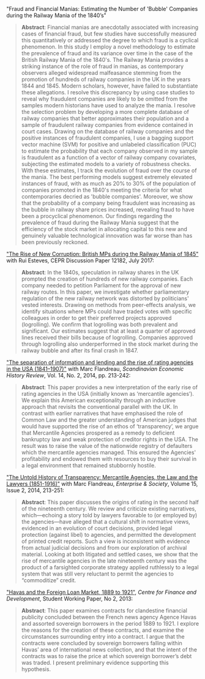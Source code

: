 
"Fraud and Financial Manias: Estimating the Number of 'Bubble' Companies during the Railway Mania of the 1840’s"

>__Abstract__: Financial manias are anecdotally associated with increasing cases of financial fraud, but few studies have successfully measured this quantitatively or addressed the degree to which fraud is a cyclical phenomenon. In this study I employ a novel methodology to estimate the prevalence of fraud and its variance over time in the case of the British Railway Mania of the 1840's. The Railway Mania provides a striking instance of the role of fraud in manias, as contemporary observers alleged widespread malfeasance stemming from the promotion of hundreds of railway companies in the UK in the years 1844 and 1845. Modern scholars, however, have failed to substantiate these allegations. I resolve this discrepancy by using case studies to reveal why fraudulent companies are likely to be omitted from the samples modern historians have used to analyze the mania. I resolve the selection problem by developing a more complete database of railway companies that better approximates their population and a sample of fraudulent railway companies from evidence contained in court cases. Drawing on the database of railway companies and the positive instances of fraudulent companies, I use a bagging support vector machine (SVM) for positive and unlabeled classification (PUC) to estimate the probability that each company observed in my sample is fraudulent as a function of a vector of railway company covariates, subjecting the estimated models to a variety of robustness checks. With these estimates, I track the evolution of fraud over the course of the mania. The best performing models suggest extremely elevated instances of fraud, with as much as 20% to 30% of the population of companies promoted in the 1840's meeting the criteria for what contemporaries decried as 'bubble companies'. Moreover, we show that the  probability of a company being fraudulent was increasing as the bubble in railway share prices increased, revealing fraud to have been a procyclical phenomenon. Our findings regarding the  prevalence of fraud during the Railway Mania suggest that the efficiency of the stock market in allocating capital to this new and genuinely valuable technological innovation was far worse than has been previously reckoned.


["The Rise of New Corruption: British MPs during the Railway Mania of 1845"](http://cepr.org/active/publications/discussion_papers/dp.php?dpno=12182) with Rui Esteves, CEPR Discussion Paper 12182, July 2017:

>__Abstract__: In the 1840s, speculation in railway shares in the UK prompted the creation of hundreds of new railway companies. Each company needed to petition Parliament for the approval of new railway routes. In this paper, we investigate whether parliamentary regulation of the new railway network was distorted by politicians' vested interests. Drawing on methods from peer-effects analysis, we identify situations where MPs could have traded votes with specific colleagues in order to get their preferred projects approved (logrolling). We confirm that logrolling was both prevalent and significant. Our estimates suggest that at least a quarter of approved lines received their bills because of logrolling. Companies approved through logrolling also underperformed in the stock market during the railway bubble and after its final crash in 1847.

["The separation of information and lending and the rise of rating agencies in the USA (1841–1907)"](http://dx.doi.org/10.1080/03585522.2014.950602) with Marc Flandreau, *Scandinavian Economic History Review*, Vol. 14, No. 2, 2014, pp. 213-242:

>__Abstract__: This paper provides a new interpretation of the early rise of rating agencies in the USA (initially known as ‘mercantile agencies’). We explain this American exceptionality through an inductive approach that revisits the conventional parallel with the UK. In contrast with earlier narratives that have emphasised the role of Common Law and the greater understanding of American judges that would have supported the rise of an ethos of ‘transparency’, we argue that Mercantile Agencies prospered as a remedy to deficient bankruptcy law and weak protection of creditor rights in the USA. The result was to raise the value of the nationwide registry of defaulters which the mercantile agencies managed. This ensured the Agencies' profitability and endowed them with resources to buy their survival in a legal environment that remained stubbornly hostile.

["The Untold History of Transparency: Mercantile Agencies, the Law and the Lawyers (1851-1916)"](https://www.cambridge.org/core/journals/enterprise-and-society/article/the-untold-history-of-transparency-mercantile-agencies-the-law-and-the-lawyers-18511916/034BE63864183716108D6A61D34AB010) with Marc Flandreau, *Enterprise & Society*, Volume 15, Issue 2, 2014, 213-251:

>__Abstract__: This paper discusses the origins of rating in the second half of the nineteenth century. We review and criticize existing narratives, which—echoing a story told by lawyers favorable to (or employed by) the agencies—have alleged that a cultural shift in normative views, evidenced in an evolution of court decisions, provided legal protection (against libel) to agencies, and permitted the development of printed credit reports. Such a view is inconsistent with evidence from actual judicial decisions and from our exploration of archival material. Looking at both litigated and settled cases, we show that the rise of mercantile agencies in the late nineteenth century was the product of a farsighted corporate strategy applied ruthlessly to a legal system that was still very reluctant to permit the agencies to “commoditize” credit.

["Havas and the Foreign Loan Market,
1889 to 1921"](http://repository.graduateinstitute.ch/record/16597/files/CFD%20SWP%2002-2013.pdf), *Centre for Finance and Development*, Student Working Paper, No 2, 2013:

>__Abstract__: This paper examines contracts for clandestine financial publicity concluded between the French news agency Agence Havas and assorted sovereign borrowers in the period 1889 to 1921.  I explore the reasons for the creation of these contracts, and examine the circumstances surrounding entry into a contract.  I argue that the contracts were concluded by sovereign borrowers falling within Havas’ area of international news collection, and that the intent of the contracts was to raise the price at which sovereign borrower’s debt was traded.  I present preliminary evidence supporting this hypothesis.
